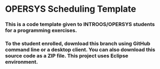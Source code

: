 # OPERSYS Scheduling Template

### This is a code template given to INTROOS/OPERSYS students for a programming exercises. 

### To the student enrolled, download this branch using GitHub command line or a desktop client. You can also download this source code as a ZIP file. This project uses Eclipse environment.

